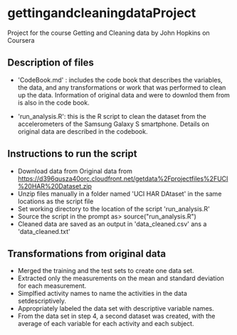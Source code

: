 # gettingandcleaningdataProject
Project for the course Getting and Cleaning data by John Hopkins on Coursera

## Description of files

- 'CodeBook.md' : includes the code book that describes the variables, the data, and any transformations or work that was performed to clean up the data. Information of original data and were to downlod them from is also in the code book.

- 'run_analysis.R': this is the R script to clean the dataset from the accelerometers of the Samsung Galaxy S smartphone. Details on original data are described in the codebook. 

## Instructions to run the script
- Download data from Original data from  https://d396qusza40orc.cloudfront.net/getdata%2Fprojectfiles%2FUCI%20HAR%20Dataset.zip 
- Unzip files manually in a folder named 'UCI HAR DAtaset' in  the same locations as the script file
- Set working directory to the location of the script 'run_analysis.R'
- Source the script in the prompt as>  source("run_analysis.R") 
- Cleaned data are saved as an output in 'data_cleaned.csv' ans a 'data_cleaned.txt'


## Transformations from original data
- Merged the training and the test sets to create one data set.
- Extracted only the measurements on the mean and standard deviation for each measurement.
- Simplfied activity names to name the activities in the data setdescriptively.
- Appropriately labeled the data set with descriptive variable names.
- From the data set in step 4, a second dataset was created, with the average of each variable for each activity and each subject.

